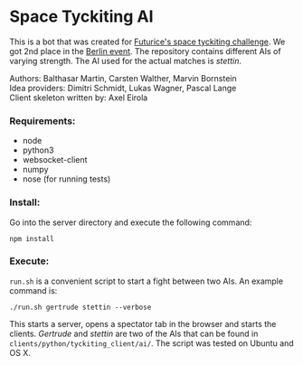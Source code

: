 # Space Tyckiting AI

This is a bot that was created for [Futurice's space tyckiting challenge](http://spacetyckiting.futurice.com/). We got 2nd place in the [Berlin event](http://challonge.com/spacetyckitingberlin). The repository contains different AIs of varying strength. The AI used for the actual matches is *stettin*.

Authors: Balthasar Martin, Carsten Walther, Marvin Bornstein<br>
Idea providers: Dimitri Schmidt, Lukas Wagner, Pascal Lange<br>
Client skeleton written by: Axel Eirola

### Requirements:
* node
* python3
* websocket-client
* numpy
* nose (for running tests)

### Install:
Go into the server directory and execute the following command:

`npm install`

### Execute:
`run.sh` is a convenient script to start a fight between two AIs.
An example command is:

`./run.sh gertrude stettin --verbose`

This starts a server, opens a spectator tab in the browser and starts the clients. *Gertrude* and *stettin* are two of the AIs that can be found in `clients/python/tyckiting_client/ai/`. The script was tested on Ubuntu and OS X.
